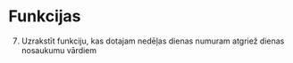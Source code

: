 # Funkcijas
7. Uzrakstīt funkciju, kas dotajam nedēļas dienas numuram atgriež dienas nosaukumu vārdiem
